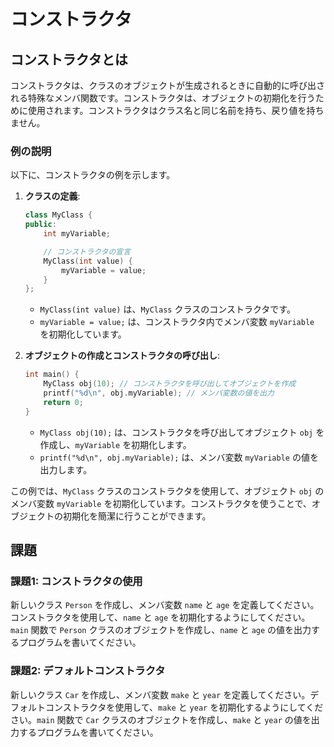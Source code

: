 # コンストラクタ

## コンストラクタとは
コンストラクタは、クラスのオブジェクトが生成されるときに自動的に呼び出される特殊なメンバ関数です。コンストラクタは、オブジェクトの初期化を行うために使用されます。コンストラクタはクラス名と同じ名前を持ち、戻り値を持ちません。

### 例の説明
以下に、コンストラクタの例を示します。

1. **クラスの定義**:
    ```cpp
    class MyClass {
    public:
        int myVariable;

        // コンストラクタの宣言
        MyClass(int value) {
            myVariable = value;
        }
    };
    ```
    - `MyClass(int value)` は、`MyClass` クラスのコンストラクタです。
    - `myVariable = value;` は、コンストラクタ内でメンバ変数 `myVariable` を初期化しています。

2. **オブジェクトの作成とコンストラクタの呼び出し**:
    ```cpp
    int main() {
        MyClass obj(10); // コンストラクタを呼び出してオブジェクトを作成
        printf("%d\n", obj.myVariable); // メンバ変数の値を出力
        return 0;
    }
    ```
    - `MyClass obj(10);` は、コンストラクタを呼び出してオブジェクト `obj` を作成し、`myVariable` を初期化します。
    - `printf("%d\n", obj.myVariable);` は、メンバ変数 `myVariable` の値を出力します。

この例では、`MyClass` クラスのコンストラクタを使用して、オブジェクト `obj` のメンバ変数 `myVariable` を初期化しています。コンストラクタを使うことで、オブジェクトの初期化を簡潔に行うことができます。

## 課題

### 課題1: コンストラクタの使用
新しいクラス `Person` を作成し、メンバ変数 `name` と `age` を定義してください。コンストラクタを使用して、`name` と `age` を初期化するようにしてください。`main` 関数で `Person` クラスのオブジェクトを作成し、`name` と `age` の値を出力するプログラムを書いてください。

### 課題2: デフォルトコンストラクタ
新しいクラス `Car` を作成し、メンバ変数 `make` と `year` を定義してください。デフォルトコンストラクタを使用して、`make` と `year` を初期化するようにしてください。`main` 関数で `Car` クラスのオブジェクトを作成し、`make` と `year` の値を出力するプログラムを書いてください。